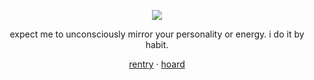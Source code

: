 <div align="center">
  
![](https://komarev.com/ghpvc/?username=decipherhomicide&color=red)

</div>

<div align="center">

expect me to unconsciously mirror your personality or energy. i do it by habit.
</div>

<div align="center">

[rentry](https://rentry.co/gambledprayers) · [hoard](https://rentry.co/nakohoard)

</div>
